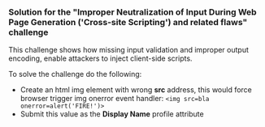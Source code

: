 ### Solution for the "Improper Neutralization of Input During Web Page Generation ('Cross-site Scripting') and related flaws" challenge

This challenge shows how missing input validation and improper output encoding, enable attackers to inject client-side scripts.

To solve the challenge do the following:

* Create an html img element with wrong **src** address, this would force browser trigger img onerror event handler: `<img src=bla onerror=alert('FIRE!')>`
* Submit this value as the **Display Name** profile attribute